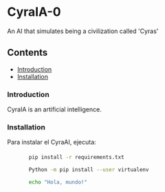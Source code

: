 # CyraIA-0
 An AI that simulates being a civilization called 'Cyras'

 ## Contents
  - [Introduction](#introduction)
  - [Installation](#installation)
 
 
 ### Introduction
   CyraIA is an artificial intelligence.
 
 ### Installation
   Para instalar el CyraAI, ejecuta:
   ####
   ```bash
          pip install -r requirements.txt
 
          Python -m pip install --user virtualenv
 
          echo "Hola, mundo!"